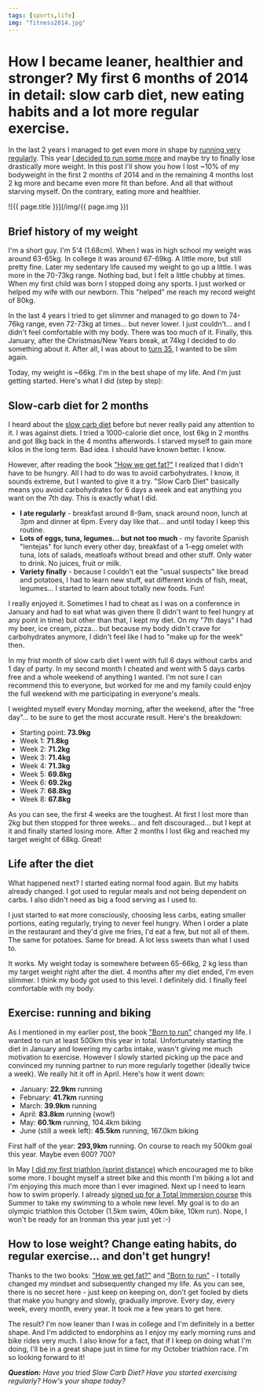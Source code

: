 ```yaml
---
tags: [sports,life]
img: "fitness2014.jpg"
---
```


# How I became leaner, healthier and stronger? My first 6 months of 2014 in detail: slow carb diet, new eating habits and a lot more regular exercise.

In the last 2 years I managed to get even more in shape by [running very regularly][2012]. This year [I decided to run some more][2013] and maybe try to finally lose drastically more weight. In this post I'll show you how I lost ~10% of my bodyweight in the first 2 months of 2014 and in the remaining 4 months lost 2 kg more and became even more fit than before. And all that without starving myself. On the contrary, eating more and healthier.

<!--More-->

![{{ page.title }}](/img/{{ page.img }})

## Brief history of my weight

I'm a short guy. I'm 5'4 (1.68cm). When I was in high school my weight was around 63-65kg. In college it was around 67-69kg. A little more, but still pretty fine. Later my sedentary life caused my weight to go up a little. I was more in the 70-73kg range. Nothing bad, but I felt a little chubby at times. When my first child was born I stopped doing any sports. I just worked or helped my wife with our newborn. This "helped" me reach my record weight of 80kg.

In the last 4 years I tried to get slimmer and managed to go down to 74-76kg range, even 72-73kg at times... but never lower. I just couldn't... and I didn't feel comfortable with my body. There was too much of it. Finally, this January, after the Christmas/New Years break, at 74kg I decided to do something about it. After all, I was about to [turn 35][35], I wanted to be slim again. 

Today, my weight is ~66kg. I'm in the best shape of my life. And I'm just getting started. Here's what I did (step by step):



## Slow-carb diet for 2 months

I heard about the [slow carb diet][scd] before but never really paid any attention to it. I was against diets. I tried a 1000-calorie diet once, lost 6kg in 2 months and got 8kg back in the 4 months afterwords. I starved myself to gain more kilos in the long term. Bad idea. I should have known better. I know.

However, after reading the book ["How we get fat?"][fat] I realized that I didn't have to be hungry. All I had to do was to avoid carbohydrates. I know, it sounds extreme, but I wanted to give it a try. "Slow Carb Diet" basically means you avoid carbohydrates for 6 days a week and eat anything you want on the 7th day. This is exactly what I did.

* **I ate regularly** - breakfast around 8-9am, snack around noon, lunch at 3pm and dinner at 6pm. Every day like that... and until today I keep this routine.
* **Lots of eggs, tuna, legumes... but not too much** - my favorite Spanish "lentejas" for lunch every other day, breakfast of a 1-egg omelet with tuna, lots of salads, meatloafs without bread and other stuff. Only water to drink. No juices, fruit or milk.
* **Variety finally** - because I couldn't eat the "usual suspects" like bread and potatoes, I had to learn new stuff, eat different kinds of fish, meat, legumes... I started to learn about totally new foods. Fun!

I really enjoyed it. Sometimes I had to cheat as I was on a conference in January and had to eat what was given there (I didn't want to feel hungry at any point in time) but other than that, I kept my diet. On my "7th days" I had my beer, ice cream, pizza... but because my body didn't crave for carbohydrates anymore, I didn't feel like I had to "make up for the week" then.

In my frist month of slow carb diet I went with full 6 days without carbs and 1 day of party. In my second month I cheated and went with 5 days carbs free and a whole weekend of anything I wanted. I'm not sure I can recommend this to everyone, but worked for me and my family could enjoy the full weekend with me participating in everyone's meals.

I weighted myself every Monday morning, after the weekend, after the "free day"... to be sure to get the most accurate result. Here's the breakdown:

* Starting point: **73.9kg**
* Week 1: **71.8kg**
* Week 2: **71.2kg**
* Week 3: **71.4kg**
* Week 4: **71.3kg**
* Week 5: **69.8kg**
* Week 6: **69.2kg**
* Week 7: **68.8kg**
* Week 8: **67.8kg**

As you can see, the first 4 weeks are the toughest. At first I lost more than 2kg but then stopped for three weeks... and felt discouraged... but I kept at it and finally started losing more. After 2 months I lost 6kg and reached my target weight of 68kg. Great!

## Life after the diet

What happened next? I started eating normal food again. But my habits already changed. I got used to regular meals and not being dependent on carbs. I also didn't need as big a food serving as I used to.

I just started to eat more consciously, choosing less carbs, eating smaller portions, eating regularly, trying to never feel hungry. When I order a plate in the restaurant and they'd give me fries, I'd eat a few, but not all of them. The same for potatoes. Same for bread. A lot less sweets than what I used to.

It works. My weight today is somewhere between 65-66kg, 2 kg less than my target weight right after the diet. 4 months after my diet ended, I'm even slimmer. I think my body got used to this level. I definitely did. I finally feel comfortable with my body.

## Exercise: running and biking

As I mentioned in my earlier post, the book ["Born to run"][run] changed my life. I wanted to run at least 500km this year in total. Unfortunately starting the diet in January and lowering my carbs intake, wasn't giving me much motivation to exercise. However I slowly started picking up the pace and convinced my running partner to run more regularly together (ideally twice a week). We really hit it off in April. Here's how it went down:

* January: **22.9km** running
* February: **41.7km** running
* March: **39.9km** running
* April: **83.8km** running (wow!)
* May: **60.1km** running, 104.4km biking
* June (still a week left): **45.5km** running, 167.0km biking

First half of the year: **293,9km** running. On course to reach my 500km goal this year. Maybe even 600? 700?

In May [I did my first triathlon (sprint distance)](https://sliwinski.com/triathlon) which encouraged me to bike some more. I bought myself a street bike and this month I'm biking a lot and I'm enjoying this much more than I ever imagined. Next up I need to learn how to swim properly. I already [signed up for a Total Immersion course][ti] this Summer to take my swimming to a whole new level. My goal is to do an olympic triathlon this October (1.5km swim, 40km bike, 10km run). Nope, I won't be ready for an Ironman this year just yet :-)

## How to lose weight? Change eating habits, do regular exercise... and don't get hungry!

Thanks to the two books: ["How we get fat?"][fat] and ["Born to run"][run] - I totally changed my mindset and subsequently changed my life. As you can see, there is no secret here - just keep on keeping on, don't get fooled by diets that make you hungry and slowly, gradually improve. Every day, every week, every month, every year. It took me a few years to get here.

The result? I'm now leaner than I was in college and I'm definitely in a better shape. And I'm addicted to endorphins as I enjoy my early morning runs and bike rides very much. I also know for a fact, that if I keep on doing what I'm doing, I'll be in a great shape just in time for my October triathlon race. I'm so looking forward to it!

***Question:*** *Have you tried Slow Carb Diet? Have you started exercising regularly? How's your shape today?*

[2012]: /fitness2012
[2013]: /summary2013
[35]: /passion
[scd]: http://en.wikipedia.org/wiki/Slow-Carb_Diet
[fat]: /book-why-fat
[run]: /book-born-to-run
[ti]: http://en.wikipedia.org/wiki/Total_Immersion


[n]: https://michael.gratis/nozbe